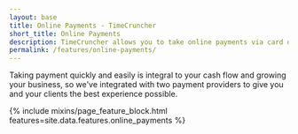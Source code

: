 ```yaml
---
layout: base
title: Online Payments - TimeCruncher
short_title: Online Payments
description: TimeCruncher allows you to take online payments via card or direct debit.
permalink: /features/online-payments/
---
```

Taking payment quickly and easily is integral to your cash flow and growing your business, so we've integrated with two
payment providers to give you and your clients the best experience possible.

{% include mixins/page_feature_block.html features=site.data.features.online_payments %}
